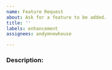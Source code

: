 ```yaml
---
name: Feature Request
about: Ask for a feature to be added.
title: ''
labels: enhancement
assignees: andymnewhouse

---
```


### Description:
